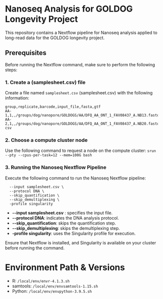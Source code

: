 # Nanoseq Analysis for GOLDOG Longevity Project

This repository contains a Nextflow pipeline for Nanoseq analysis applied to long-read data for the GOLDOG longevity project.

## Prerequisites

Before running the Nextflow command, make sure to perform the following steps:

### 1. Create a (samplesheet.csv) file

Create a file named `samplesheet.csv` (samplesheet.csv) with the following information:

```csv
group,replicate,barcode,input_file,fasta,gtf
AA-1,1,,/groups/dog/nanopore/GOLDOGS/AA/DFQ_AA_ONT_1_FAV08437_A.NB13.fastq.gz,/groups/dog/data/canFam4/sequence/UU_Cfam_GSD_1.0_canFam4/UU_Cfam_GSD_1.0_ROSY.fa,/groups/dog/data/hg38_GRCh38/annotation/Ensembl108/Homo_sapiens.GRCh38.108.chr.UCSCformat.gtf
AA-2,1,,/groups/dog/nanopore/GOLDOGS/AA/DFQ_AA_ONT_1_FAV08437_A.NB20.fastq.gz,/groups/dog/data/canFam4/sequence/UU_Cfam_GSD_1.0_canFam4/UU_Cfam_GSD_1.0_ROSY.fa,/groups/dog/data/hg38_GRCh38/annotation/Ensembl108/Homo_sapiens.GRCh38.108.chr.UCSCformat.gtf csv
```
### 2. Choose a compute cluster node

Use the following command to request a node on the compute cluster:
```srun --pty --cpus-per-task=12 --mem=100G bash```

### 3. Running the Nanoseq Nextflow Pipeline

Execute the following command to run the Nanoseq Nextflow pipeline:
```nextflow run nf-core/nanoseq \
  --input samplesheet.csv \
  --protocol DNA \
  --skip_quantification \
  --skip_demultiplexing \
  -profile singularity
```
  - **--input samplesheet.csv** : specifies the input file.
  - **--protocol DNA**: indicates the DNA analysis protocol.
  - **--skip_quantification**: skips the quantification step.
  - **--skip_demultiplexing**: skips the demultiplexing step.
  - **-profile singularity**: uses the Singularity profile for execution.

Ensure that Nextflow is installed, and Singularity is available on your cluster before running the command.



# Environment Path & Versions

- R: `/local/env/envr-4.1.3.sh`
- samtools: `/local/env/envsamtools-1.15.sh`
- Python: `/local/env/envpython-3.9.5.sh`
